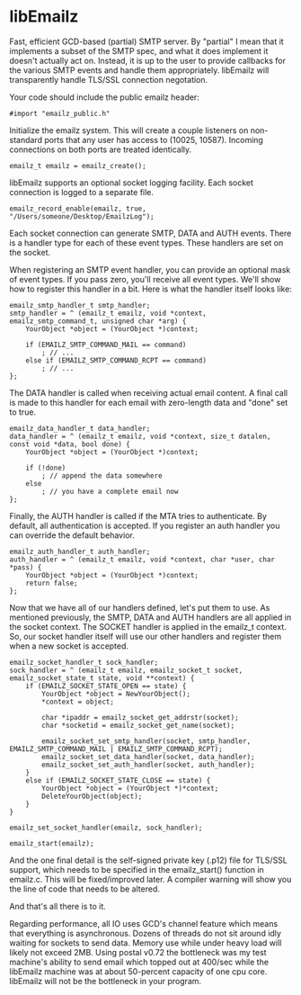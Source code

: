 libEmailz
=========

Fast, efficient GCD-based (partial) SMTP server. By "partial" I mean that it implements a subset of
the SMTP spec, and what it does implement it doesn't actually act on. Instead, it is up to the user
to provide callbacks for the various SMTP events and handle them appropriately. libEmailz will
transparently handle TLS/SSL connection negotation.

Your code should include the public emailz header:

	#import "emailz_public.h"

Initialize the emailz system. This will create a couple listeners on non-standard ports that any
user has access to (10025, 10587). Incoming connections on both ports are treated identically.

	emailz_t emailz = emailz_create();

libEmailz supports an optional socket logging facility. Each socket connection is logged to a 
separate file.

	emailz_record_enable(emailz, true, "/Users/someone/Desktop/EmailzLog");

Each socket connection can generate SMTP, DATA and AUTH events. There is a handler type for each of 
these event types. These handlers are set on the socket.

When registering an SMTP event handler, you can provide an optional mask of event types. If you pass
zero, you'll receive all event types. We'll show how to register this handler in a bit. Here is what
the handler itself looks like:

	emailz_smtp_handler_t smtp_handler;
	smtp_handler = ^ (emailz_t emailz, void *context, emailz_smtp_command_t, unsigned char *arg) {
		YourObject *object = (YourObject *)context;
		
		if (EMAILZ_SMTP_COMMAND_MAIL == command)
			; // ...
		else if (EMAILZ_SMTP_COMMAND_RCPT == command)
			; // ...
	};

The DATA handler is called when receiving actual email content. A final call is made to this handler
for each email with zero-length data and "done" set to true.

	emailz_data_handler_t data_handler;
	data_handler = ^ (emailz_t emailz, void *context, size_t datalen, const void *data, bool done) {
		YourObject *object = (YourObject *)context;
		
		if (!done)
			; // append the data somewhere
		else
			; // you have a complete email now
	};

Finally, the AUTH handler is called if the MTA tries to authenticate. By default, all authentication
is accepted. If you register an auth handler you can override the default behavior.

	emailz_auth_handler_t auth_handler;
	auth_handler = ^ (emailz_t emailz, void *context, char *user, char *pass) {
		YourObject *object = (YourObject *)context;
		return false;
	};

Now that we have all of our handlers defined, let's put them to use. As mentioned previously, the
SMTP, DATA and AUTH handlers are all applied in the socket context. The SOCKET handler is applied
in the emailz_t context. So, our socket handler itself will use our other handlers and register
them when a new socket is accepted.

	emailz_socket_handler_t sock_handler;
	sock_handler = ^ (emailz_t emailz, emailz_socket_t socket, emailz_socket_state_t state, void **context) {
		if (EMAILZ_SOCKET_STATE_OPEN == state) {
			YourObject *object = NewYourObject();
			*context = object;

			char *ipaddr = emailz_socket_get_addrstr(socket);
			char *socketid = emailz_socket_get_name(socket);
			
			emailz_socket_set_smtp_handler(socket, smtp_handler, EMAILZ_SMTP_COMMAND_MAIL | EMAILZ_SMTP_COMMAND_RCPT);
			emailz_socket_set_data_handler(socket, data_handler);
			emailz_socket_set_auth_handler(socket, auth_handler);
		}
		else if (EMAILZ_SOCKET_STATE_CLOSE == state) {
			YourObject *object = (YourObject *)*context;
			DeleteYourObject(object);
		}
	}

	emailz_set_socket_handler(emailz, sock_handler);

	emailz_start(emailz);
	
And the one final detail is the self-signed private key (.p12) file for TLS/SSL support, which needs
to be specified in the emailz_start() function in emailz.c. This will be fixed/improved later. A
compiler warning will show you the line of code that needs to be altered.

And that's all there is to it.

Regarding performance, all IO uses GCD's channel feature which means that everything is asynchronous.
Dozens of threads do not sit around idly waiting for sockets to send data. Memory use while under 
heavy load will likely not exceed 2MB. Using postal v0.72 the bottleneck was my test machine's 
ability to send email which topped out at 400/sec while the libEmailz machine was at about 
50-percent capacity of one cpu core. libEmailz will not be the bottleneck in your program.
